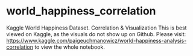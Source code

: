 # world_happiness_correlation
Kaggle World Happiness Dataset. Correlation &amp; Visualization 
This is best viewed on Kaggle, as the visuals do not show up on Github. 
Please visit: https://www.kaggle.com/paigeuchmanowicz/world-happiness-analysis-correlation to view the whole notebook.
